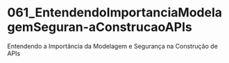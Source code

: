 # 061_EntendendoImportanciaModelagemSeguran-aConstrucaoAPIs
Entendendo a Importância da Modelagem e Segurança na Construção de APIs
